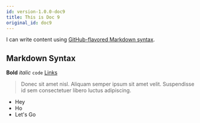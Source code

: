 ```yaml
---
id: version-1.0.0-doc9
title: This is Doc 9
original_id: doc9
---
```


I can write content using [GitHub-flavored Markdown syntax](https://github.github.com/gfm/).

## Markdown Syntax

**Bold** _italic_ `code` [Links](#url)

> Donec sit amet nisl. Aliquam semper ipsum sit amet velit. Suspendisse
> id sem consectetuer libero luctus adipiscing.

- Hey
- Ho
- Let's Go
